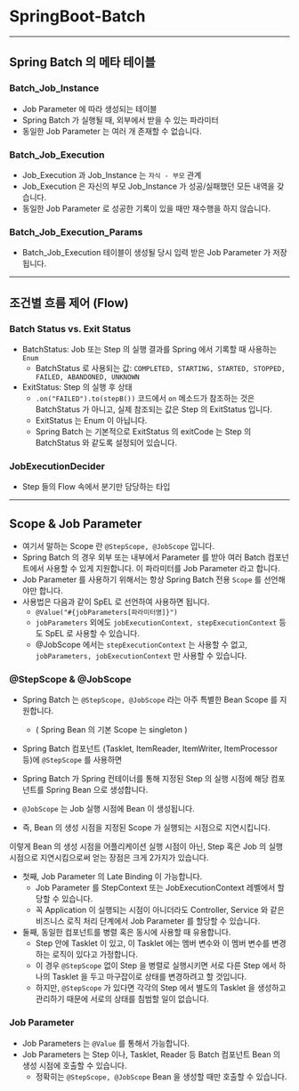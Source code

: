 # SpringBoot-Batch

---

## Spring Batch 의 메타 테이블
### Batch_Job_Instance
* Job Parameter 에 따라 생성되는 테이블
* Spring Batch 가 실행될 때, 외부에서 받을 수 있는 파라미터
* 동일한 Job Parameter 는 여러 개 존재할 수 없습니다.

### Batch_Job_Execution
* Job_Execution 과 Job_Instance 는 ```자식 - 부모``` 관계
* Job_Execution 은 자신의 부모 Job_Instance 가 성공/실패했던 모든 내역을 갖습니다.
* 동일한 Job Parameter 로 성공한 기록이 있을 때만 재수행을 하지 않습니다.

### Batch_Job_Execution_Params
* Batch_Job_Execution 테이블이 생성될 당시 입력 받은 Job Parameter 가 저장됩니다.

---

## 조건별 흐름 제어 (Flow)
### Batch Status vs. Exit Status
* BatchStatus: Job 또는 Step 의 실행 결과를 Spring 에서 기록할 때 사용하는 ```Enum```
    * BatchStatus 로 사용되는 값: ```COMPLETED, STARTING, STARTED, STOPPED, FAILED, ABANDONED, UNKNOWN```
* ExitStatus: Step 의 실행 후 상태
    * ```.on("FAILED").to(stepB())``` 코드에서 ```on``` 메소드가 참조하는 것은 BatchStatus 가 아니고,
     실제 참조되는 값은 Step 의 ExitStatus 입니다.
    * ExitStatus 는 Enum 이 아닙니다.
    * Spring Batch 는 기본적으로 ExitStatus 의 exitCode 는 Step 의 BatchStatus 와 같도록 설정되어 있습니다.
    
### JobExecutionDecider
* Step 들의 Flow 속에서 분기만 담당하는 타입

---

## Scope & Job Parameter
* 여기서 말하는 Scope 란 ```@StepScope, @JobScope``` 입니다.
* Spring Batch 의 경우 외부 또는 내부에서 Parameter 를 받아 여러 Batch 컴포넌트에서 사용할 수 있게 지원합니다. 
이 파라미터를 Job Parameter 라고 합니다.
* Job Parameter 를 사용하기 위해서는 항상 Spring Batch 전용 ```Scope``` 를 선언해야만 합니다.
* 사용법은 다음과 같이 SpEL 로 선언하여 사용하면 됩니다.
    * ```@Value("#{jobParameters[파라미터명]}")```
    * ```jobParameters``` 외에도 ```jobExecutionContext, stepExecutionContext``` 등도 SpEL 로 사용할 수 있습니다.
    * @JobScope 에서는 ```stepExecutionContext``` 는 사용할 수 없고, ```jobParameters, jobExecutionContext``` 만 사용할 수 있습니다.
    
### @StepScope & @JobScope
* Spring Batch 는 ```@StepScope, @JobScope``` 라는 아주 특별한 Bean Scope 를 지원합니다.
    * ( Spring Bean 의 기본 Scope 는 singleton )

* Spring Batch 컴포넌트 (Tasklet, ItemReader, ItemWriter, ItemProcessor 등)에 ```@StepScope``` 를 사용하면
* Spring Batch 가 Spring 컨테이너를 통해 지정된 Step 의 실행 시점에 해당 컴포넌트를 Spring Bean 으로 생성합니다.
* ```@JobScope``` 는 Job 실행 시점에 Bean 이 생성됩니다.
* 즉, Bean 의 생성 시점을 지정된 Scope 가 실행되는 시점으로 지연시킵니다.

이렇게 Bean 의 생성 시점을 어플리케이션 실행 시점이 아닌, Step 혹은 Job 의 실행 시점으로 지연시킴으로써
 얻는 장점은 크게 2가지가 있습니다.
* 첫째, Job Parameter 의 Late Binding 이 가능합니다.
    * Job Parameter 를 StepContext 또는 JobExecutionContext 레벨에서 할당할 수 있습니다.
    * 꼭 Application 이 실행되는 시점이 아니더라도 Controller, Service 와 같은 비즈니스 로직 처리 단계에서
     Job Parameter 를 할당할 수 있습니다.
* 둘째, 동일한 컴포넌트를 병렬 혹은 동시에 사용할 때 유용합니다.
    * Step 안에 Tasklet 이 있고, 이 Tasklet 에는 멤버 변수와 이 멤버 변수를 변경하는 로직이 있다고 가정합니다.
    * 이 경우 ```@StepScope``` 없이 Step 을 병렬로 실행시키면 서로 다른 Step 에서 하나의 Tasklet 을 두고
     마구잡이로 상태를 변경하려고 할 것입니다.
    * 하지만, ```@StepScope``` 가 있다면 각각의 Step 에서 별도의 Tasklet 을 생성하고 관리하기 때문에
     서로의 상태를 침범할 일이 없습니다.
     
### Job Parameter
* Job Parameters 는 ```@Value``` 를 통해서 가능합니다.
* Job Parameters 는 Step 이나, Tasklet, Reader 등 Batch 컴포넌트 Bean 의 생성 시점에 호출할 수 있습니다.
    * 정확히는 ```@StepScope, @JobScope``` Bean 을 생성할 때만 호출할 수 있습니다.